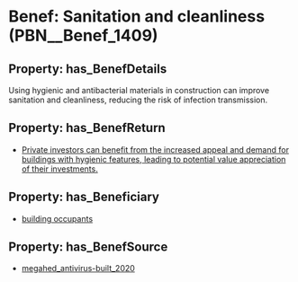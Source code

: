 # Benef: __Sanitation and cleanliness__ (PBN__Benef_1409)

## Property: has_BenefDetails

Using hygienic and antibacterial materials in construction can improve sanitation and cleanliness, reducing the risk of infection transmission.

## Property: has_BenefReturn

* [Private investors can benefit from the increased appeal and demand for buildings with hygienic features, leading to potential value appreciation of their investments.](../BenefReturn/PBN__BenefReturn_1599)

## Property: has_Beneficiary

* [building occupants](../Stakeholder/PBN__Stakeholder_97)

## Property: has_BenefSource

* [megahed_antivirus-built_2020](../Article/PBN__Article_298)

